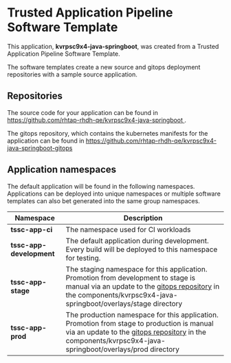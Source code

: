 # Trusted Application Pipeline Software Template

This application, **kvrpsc9x4-java-springboot**, was created from a Trusted Application Pipeline Software Template.

The software templates create a new source and gitops deployment repositories with a sample source application. 

## Repositories

The source code for your application can be found in [https://github.com/rhtap-rhdh-qe/kvrpsc9x4-java-springboot ](https://github.com/rhtap-rhdh-qe/kvrpsc9x4-java-springboot ).
 
The gitops repository, which contains the kubernetes manifests for the application can be found in 
[https://github.com/rhtap-rhdh-qe/kvrpsc9x4-java-springboot-gitops ](https://github.com/rhtap-rhdh-qe/kvrpsc9x4-java-springboot-gitops ) 

## Application namespaces 

The default application will be found in the following namespaces. Applications can be deployed into unique namespaces or multiple software templates can also bet generated into the same group namespaces.  

|  Namespace   |  Description   |  
| -------- | -------- |
| **tssc-app-ci** | The namespace used for CI workloads |
| **tssc-app-development** | The default application during development. Every build will be deployed to this namespace for testing. |
| **tssc-app-stage** | The staging namespace for this application. Promotion from development to stage is manual via an update to the [gitops repository](https://github.com/rhtap-rhdh-qe/kvrpsc9x4-java-springboot-gitops ) in the components/kvrpsc9x4-java-springboot/overlays/stage directory |
| **tssc-app-prod** | The production namespace for this application. Promotion from stage to production is manual via an update to the [gitops repository](https://github.com/rhtap-rhdh-qe/kvrpsc9x4-java-springboot-gitops ) in the components/kvrpsc9x4-java-springboot/overlays/prod directory |